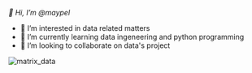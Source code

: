 *👋 Hi, I’m @maypel*
- 👀 I’m interested in data related matters
- 🌱 I’m currently learning data ingeneering and python programming
- 💞️ I’m looking to collaborate on data's project


![matrix_data](https://user-images.githubusercontent.com/68552039/132863050-b1b1c236-c81e-4bd0-8679-89796eb5c153.gif)
